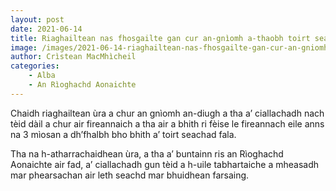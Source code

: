 ```yaml
---
layout: post
date: 2021-06-14
title: Riaghailtean nas fhosgailte gan cur an-gnìomh a-thaobh toirt seachad fala
image: /images/2021-06-14-riaghailtean-nas-fhosgailte-gan-cur-an-gniomh-a-thaobh-toirt-seachad-fala.webp
author: Crìstean MacMhìcheil
categories:
    - Alba
    - An Rìoghachd Aonaichte
---
```


Chaidh riaghailtean ùra a chur an gnìomh an-diugh a tha a’ ciallachadh nach tèid dàil a chur air fireannaich a tha air a bhith ri fèise le fireannach eile anns na 3 mìosan a dh’fhalbh bho bhith a’ toirt seachad fala.

Tha na h-atharrachaidhean ùra, a tha a’ buntainn ris an Rìoghachd Aonaichte air fad, a’ ciallachadh gun tèid a h-uile tabhartaiche a mheasadh mar phearsachan air leth seachd mar bhuidhean farsaing.
